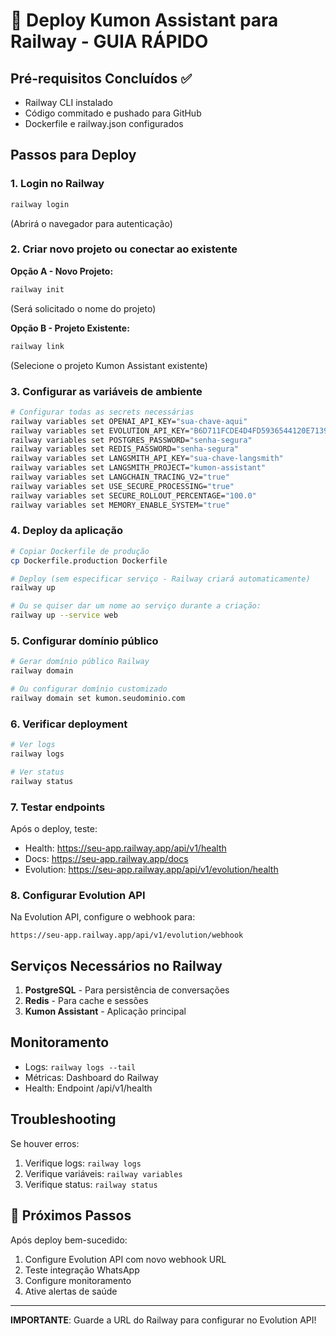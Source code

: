 # 🚀 Deploy Kumon Assistant para Railway - GUIA RÁPIDO

## Pré-requisitos Concluídos ✅
- Railway CLI instalado
- Código commitado e pushado para GitHub
- Dockerfile e railway.json configurados

## Passos para Deploy

### 1. Login no Railway
```bash
railway login
```
(Abrirá o navegador para autenticação)

### 2. Criar novo projeto ou conectar ao existente

**Opção A - Novo Projeto:**
```bash
railway init
```
(Será solicitado o nome do projeto)

**Opção B - Projeto Existente:**
```bash
railway link
```
(Selecione o projeto Kumon Assistant existente)

### 3. Configurar as variáveis de ambiente

```bash
# Configurar todas as secrets necessárias
railway variables set OPENAI_API_KEY="sua-chave-aqui"
railway variables set EVOLUTION_API_KEY="B6D711FCDE4D4FD5936544120E713976"
railway variables set POSTGRES_PASSWORD="senha-segura"
railway variables set REDIS_PASSWORD="senha-segura"
railway variables set LANGSMITH_API_KEY="sua-chave-langsmith"
railway variables set LANGSMITH_PROJECT="kumon-assistant"
railway variables set LANGCHAIN_TRACING_V2="true"
railway variables set USE_SECURE_PROCESSING="true"
railway variables set SECURE_ROLLOUT_PERCENTAGE="100.0"
railway variables set MEMORY_ENABLE_SYSTEM="true"
```

### 4. Deploy da aplicação

```bash
# Copiar Dockerfile de produção
cp Dockerfile.production Dockerfile

# Deploy (sem especificar serviço - Railway criará automaticamente)
railway up

# Ou se quiser dar um nome ao serviço durante a criação:
railway up --service web
```

### 5. Configurar domínio público

```bash
# Gerar domínio público Railway
railway domain

# Ou configurar domínio customizado
railway domain set kumon.seudominio.com
```

### 6. Verificar deployment

```bash
# Ver logs
railway logs

# Ver status
railway status
```

### 7. Testar endpoints

Após o deploy, teste:
- Health: https://seu-app.railway.app/api/v1/health
- Docs: https://seu-app.railway.app/docs
- Evolution: https://seu-app.railway.app/api/v1/evolution/health

### 8. Configurar Evolution API

Na Evolution API, configure o webhook para:
```
https://seu-app.railway.app/api/v1/evolution/webhook
```

## Serviços Necessários no Railway

1. **PostgreSQL** - Para persistência de conversações
2. **Redis** - Para cache e sessões
3. **Kumon Assistant** - Aplicação principal

## Monitoramento

- Logs: `railway logs --tail`
- Métricas: Dashboard do Railway
- Health: Endpoint /api/v1/health

## Troubleshooting

Se houver erros:
1. Verifique logs: `railway logs`
2. Verifique variáveis: `railway variables`
3. Verifique status: `railway status`

## 🎯 Próximos Passos

Após deploy bem-sucedido:
1. Configure Evolution API com novo webhook URL
2. Teste integração WhatsApp
3. Configure monitoramento
4. Ative alertas de saúde

---

**IMPORTANTE**: Guarde a URL do Railway para configurar no Evolution API!